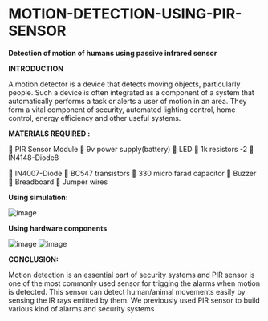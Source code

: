 # MOTION-DETECTION-USING-PIR-SENSOR
**Detection of motion of humans using passive infrared sensor**

**INTRODUCTION**

A motion detector is a device that detects moving objects, particularly people. 
Such a device is often integrated as a component of a system that automatically 
performs a task or alerts a user of motion in an area. They form a vital component 
of security, automated lighting control, home control, energy efficiency and other
useful systems.

**MATERIALS REQUIRED :**

 PIR Sensor Module
 9v power supply(battery)
 LED
 1k resistors -2
 IN4148-Diode8
 
 IN4007-Diode
 BC547 transistors
 330 micro farad capacitor
 Buzzer
 Breadboard
 Jumper wires

**Using simulation:**

![image](https://user-images.githubusercontent.com/83342178/116389754-f3653d80-a83a-11eb-9319-80ec0018481e.png)

**Using hardware components**

![image](https://user-images.githubusercontent.com/83342178/116389071-2bb84c00-a83a-11eb-99ae-d50cf9b4aceb.png)
![image](https://user-images.githubusercontent.com/83342178/116389118-3a066800-a83a-11eb-845b-c2ae388851ef.png)

**CONCLUSION:**

Motion detection is an essential part of security systems and PIR sensor is one of 
the most commonly used sensor for trigging the alarms when motion is detected. 
This sensor can detect human/animal movements easily by sensing the IR rays 
emitted by them. We previously used PIR sensor to build various kind of alarms 
and security systems
